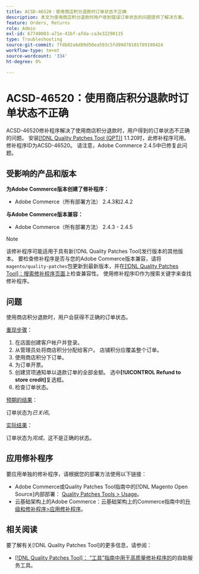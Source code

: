 ```yaml
---
title: ACSD-46520：使用商店积分退款时订单状态不正确
description: 本文为使用商店积分退款时用户收到错误订单状态的问题提供了解决方案。
feature: Orders, Returns
role: Admin
exl-id: 67740003-a71e-41bf-afda-ca3e32290115
type: Troubleshooting
source-git-commit: 7fdb02a6d89d50ea593c5fd99d78101f89198424
workflow-type: tm+mt
source-wordcount: '334'
ht-degree: 0%

---
```


# ACSD-46520：使用商店积分退款时订单状态不正确

ACSD-46520修补程序解决了使用商店积分退款时，用户得到的订单状态不正确的问题。 安装[[!DNL Quality Patches Tool (QPT)]](https://experienceleague.adobe.com/zh-hans/docs/commerce-operations/tools/quality-patches-tool/quality-patches-tool-to-self-serve-quality-patches) 1.1.20时，此修补程序可用。 修补程序ID为ACSD-46520。 请注意，Adobe Commerce 2.4.5中已修复此问题。

## 受影响的产品和版本

**为Adobe Commerce版本创建了修补程序：**

* Adobe Commerce（所有部署方法） 2.4.3和2.4.2

**与Adobe Commerce版本兼容：**

* Adobe Commerce（所有部署方法） 2.4.3 - 2.4.5

>[!NOTE]
>
>该修补程序可能适用于具有新[!DNL Quality Patches Tool]发行版本的其他版本。 要检查修补程序是否与您的Adobe Commerce版本兼容，请将`magento/quality-patches`包更新到最新版本，并在[[!DNL Quality Patches Tool]：搜索修补程序页面](https://experienceleague.adobe.com/tools/commerce-quality-patches/index.html?lang=zh-Hans)上检查兼容性。 使用修补程序ID作为搜索关键字来查找修补程序。

## 问题

使用商店积分退款时，用户会获得不正确的订单状态。

<u>重现步骤</u>：

1. 在店面创建客户帐户并登录。
1. 从管理员处将商店积分分配给客户。 店铺积分应覆盖整个订单。
1. 使用商店积分下订单。
1. 为订单开票。
1. 创建贷项通知单以退款订单的全部金额。
选中&#x200B;**[!UICONTROL Refund to store credit]**&#x200B;复选框。
1. 检查订单状态。

<u>预期的结果</u>：

订单状态为&#x200B;*已关闭*。

<u>实际结果</u>：

订单状态为&#x200B;*完成*，这不是正确的状态。

## 应用修补程序

要应用单独的修补程序，请根据您的部署方法使用以下链接：

* Adobe Commerce或Quality Patches Tool指南中的[!DNL Magento Open Source]内部部署： [Quality Patches Tools > Usage](/help/tools/quality-patches-tool/usage.md)。
* 云基础架构上的Adobe Commerce：云基础架构上的Commerce指南中的[升级和修补程序>应用修补程序](https://experienceleague.adobe.com/docs/commerce-cloud-service/user-guide/develop/upgrade/apply-patches.html?lang=zh-Hans)。

## 相关阅读

要了解有关[!DNL Quality Patches Tool]的更多信息，请参阅：

* [[!DNL Quality Patches Tool]： “工具”指南中用于高质量修补程序的](/help/tools/quality-patches-tool/quality-patches-tool-to-self-serve-quality-patches.md)的自助服务工具。
